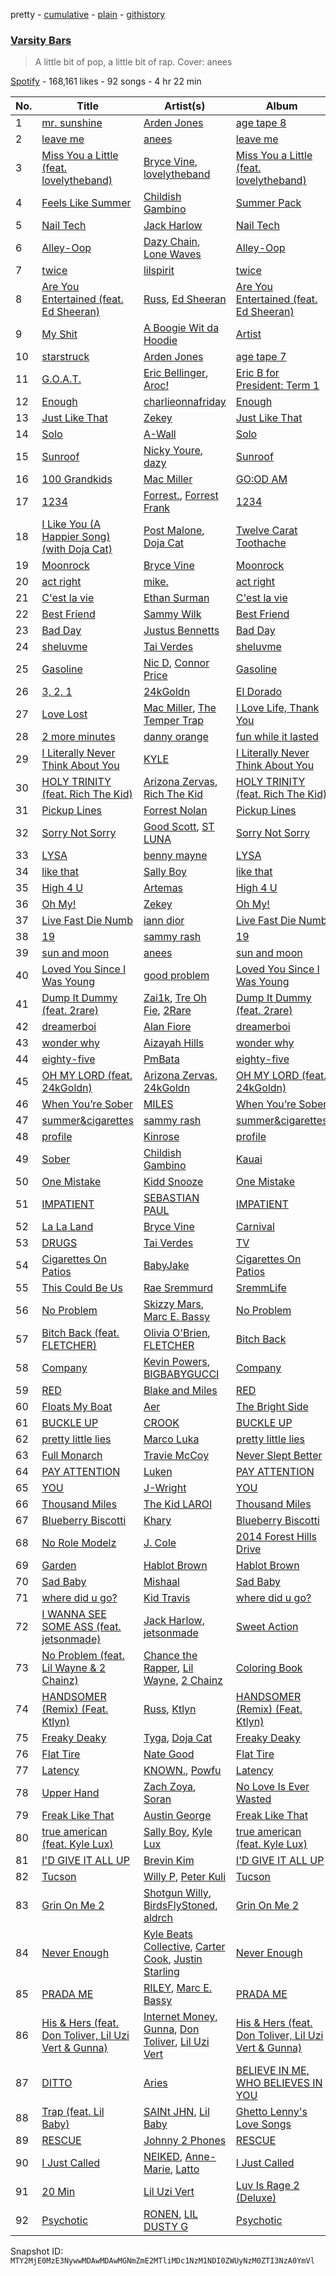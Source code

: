 pretty - [cumulative](/playlists/cumulative/37i9dQZF1DXdWMJMjqz9bm.md) - [plain](/playlists/plain/37i9dQZF1DXdWMJMjqz9bm) - [githistory](https://github.githistory.xyz/mackorone/spotify-playlist-archive/blob/main/playlists/plain/37i9dQZF1DXdWMJMjqz9bm)

### [Varsity Bars](https://open.spotify.com/playlist/37i9dQZF1DXdWMJMjqz9bm)

> A little bit of pop, a little bit of rap\. Cover: anees

[Spotify](https://open.spotify.com/user/spotify) - 168,161 likes - 92 songs - 4 hr 22 min

| No. | Title | Artist(s) | Album | Length |
|---|---|---|---|---|
| 1 | [mr\. sunshine](https://open.spotify.com/track/6x984mI891z1E2sVwYumUx) | [Arden Jones](https://open.spotify.com/artist/3mMogqf2JyBUQZxFZlC79w) | [age tape 8](https://open.spotify.com/album/5cYaUdDHrHhOIsTlHU9Tbk) | 2:57 |
| 2 | [leave me](https://open.spotify.com/track/0vrDGR5ZjdDIBUuDep6yXT) | [anees](https://open.spotify.com/artist/2HPqVfdPh9JkBSlFG5hK6h) | [leave me](https://open.spotify.com/album/68002qOu8hxM87YLHG7Bo5) | 3:40 |
| 3 | [Miss You a Little \(feat\. lovelytheband\)](https://open.spotify.com/track/2tijppLc0gaWA2AfPDANvq) | [Bryce Vine](https://open.spotify.com/artist/1ShZZUjkbXCjhwrb18BA8I), [lovelytheband](https://open.spotify.com/artist/4KJ6jujcNPzOyhdNoiNftp) | [Miss You a Little \(feat\. lovelytheband\)](https://open.spotify.com/album/67OpexBmynKW5tWHE7PYOX) | 2:48 |
| 4 | [Feels Like Summer](https://open.spotify.com/track/7p4vHnYXkxlzvfePJVpcTr) | [Childish Gambino](https://open.spotify.com/artist/73sIBHcqh3Z3NyqHKZ7FOL) | [Summer Pack](https://open.spotify.com/album/15k99o4mZJ9mfpQGIOrZ45) | 4:57 |
| 5 | [Nail Tech](https://open.spotify.com/track/62Yo3FDddWY8ydu6PW2wyz) | [Jack Harlow](https://open.spotify.com/artist/2LIk90788K0zvyj2JJVwkJ) | [Nail Tech](https://open.spotify.com/album/72r4dr0xDsXOWRwP2o7ZIP) | 3:26 |
| 6 | [Alley\-Oop](https://open.spotify.com/track/00lroakMBzkEPKCt2eNfrf) | [Dazy Chain](https://open.spotify.com/artist/2gHF2JSNXKMMTfF1mQxEK9), [Lone Waves](https://open.spotify.com/artist/45EpHuWKvRCZZSVininBeS) | [Alley\-Oop](https://open.spotify.com/album/0OJLq8CREfpFv87oUACfF4) | 2:48 |
| 7 | [twice](https://open.spotify.com/track/3VV8J6Zy11zsU4yBGroexd) | [lilspirit](https://open.spotify.com/artist/3VWII9MTZSfIdOXr1DafzL) | [twice](https://open.spotify.com/album/6BXAJhLPQTUjOi45aoiE7t) | 1:54 |
| 8 | [Are You Entertained \(feat\. Ed Sheeran\)](https://open.spotify.com/track/5bLGQqcpsz5ISWeihZfJnR) | [Russ](https://open.spotify.com/artist/1z7b1Pr1rSlvWRzsW3HOrS), [Ed Sheeran](https://open.spotify.com/artist/6eUKZXaKkcviH0Ku9w2n3V) | [Are You Entertained \(feat\. Ed Sheeran\)](https://open.spotify.com/album/1ZxzpJ4MVEbxilQfEnY0n9) | 2:36 |
| 9 | [My Shit](https://open.spotify.com/track/5uQOauh47VFt3B2kV9kRXw) | [A Boogie Wit da Hoodie](https://open.spotify.com/artist/31W5EY0aAly4Qieq6OFu6I) | [Artist](https://open.spotify.com/album/2OQEAqShAl6SodrGhmYZ4Z) | 2:08 |
| 10 | [starstruck](https://open.spotify.com/track/15AGcabJTNLdLc01X3OoO9) | [Arden Jones](https://open.spotify.com/artist/3mMogqf2JyBUQZxFZlC79w) | [age tape 7](https://open.spotify.com/album/6vOQwXoPaRXUco9ob7xK9q) | 2:03 |
| 11 | [G.O.A.T.](https://open.spotify.com/track/0hUepWE4GoMwtKgU8vE617) | [Eric Bellinger](https://open.spotify.com/artist/7ibAWtDtmEfaVhc1FJ3Vl9), [Aroc!](https://open.spotify.com/artist/0uT3QSrGqBESB5s0XMa3WK) | [Eric B for President: Term 1](https://open.spotify.com/album/7KNNWIPBk4Josbqhfa2KI3) | 3:04 |
| 12 | [Enough](https://open.spotify.com/track/4vuVzf7BIZhDAFm3TB0Tzy) | [charlieonnafriday](https://open.spotify.com/artist/1hmTCch4tWOJmdqkf8nSRA) | [Enough](https://open.spotify.com/album/1fw8J18rs7te12Bj1UxAUo) | 3:05 |
| 13 | [Just Like That](https://open.spotify.com/track/3vRSduRquXh9U5EvRB7mS7) | [Zekey](https://open.spotify.com/artist/3hHPnggcxDaU07Tc91RXAA) | [Just Like That](https://open.spotify.com/album/3xml1yNnc0XUO1oOnOSoDU) | 3:11 |
| 14 | [Solo](https://open.spotify.com/track/4iR9GcxaVVTHuZgb3KiNDY) | [A\-Wall](https://open.spotify.com/artist/56OjNTX2bkrdGcB0staUOV) | [Solo](https://open.spotify.com/album/2W3oBE7aeeUYGvzwKKKaLL) | 2:37 |
| 15 | [Sunroof](https://open.spotify.com/track/4h4QlmocP3IuwYEj2j14p8) | [Nicky Youre](https://open.spotify.com/artist/7qmpXeNz2ojlMl2EEfkeLs), [dazy](https://open.spotify.com/artist/38PzLQE4GW8o7A18oGhi0x) | [Sunroof](https://open.spotify.com/album/0VaHnwzDug4AcDkejYDUl5) | 2:43 |
| 16 | [100 Grandkids](https://open.spotify.com/track/4z0PnuB07fxtVZZRWsCfxb) | [Mac Miller](https://open.spotify.com/artist/4LLpKhyESsyAXpc4laK94U) | [GO:OD AM](https://open.spotify.com/album/2Tyx5dLhHYkx6zeAdVaTzN) | 4:38 |
| 17 | [1234](https://open.spotify.com/track/4UQPvROrUn90skWOg9TURi) | [Forrest.](https://open.spotify.com/artist/6chWbUfdu6ibyaCXM1w8kQ), [Forrest Frank](https://open.spotify.com/artist/1scVfBymTr3CeZ4imMj1QJ) | [1234](https://open.spotify.com/album/3bcd3bKiWvgLgVk8lGux27) | 2:49 |
| 18 | [I Like You \(A Happier Song\) \(with Doja Cat\)](https://open.spotify.com/track/0O6u0VJ46W86TxN9wgyqDj) | [Post Malone](https://open.spotify.com/artist/246dkjvS1zLTtiykXe5h60), [Doja Cat](https://open.spotify.com/artist/5cj0lLjcoR7YOSnhnX0Po5) | [Twelve Carat Toothache](https://open.spotify.com/album/3HHNR44YbP7XogMVwzbodx) | 3:12 |
| 19 | [Moonrock](https://open.spotify.com/track/79dt40lQLm46E1WPVYLvTO) | [Bryce Vine](https://open.spotify.com/artist/1ShZZUjkbXCjhwrb18BA8I) | [Moonrock](https://open.spotify.com/album/49J53goWppUwvbTn8Gcej5) | 3:00 |
| 20 | [act right](https://open.spotify.com/track/1Xwhdmv9VnPjYL4hAwLQjn) | [mike.](https://open.spotify.com/artist/5G9kmDLg3OeUyj8KVBLzbu) | [act right](https://open.spotify.com/album/66kLoEXcmlSRFkyEwjjpZW) | 3:26 |
| 21 | [C'est la vie](https://open.spotify.com/track/0EYAj4bb4v3r4S3lXBJ37r) | [Ethan Surman](https://open.spotify.com/artist/12o3BOYKBwjbsjrW0Fm7iu) | [C'est la vie](https://open.spotify.com/album/5h4deWk0g9b3wC5YCSqx8I) | 2:51 |
| 22 | [Best Friend](https://open.spotify.com/track/4m2Fep3UwjUkUTJ4KPnJZ0) | [Sammy Wilk](https://open.spotify.com/artist/36TGx7BxtQA4uz6irWnX3T) | [Best Friend](https://open.spotify.com/album/3DSVVQaWs48NaxWv0AaP6L) | 1:57 |
| 23 | [Bad Day](https://open.spotify.com/track/3wA4ronkc8ZcPXUP0fDgYA) | [Justus Bennetts](https://open.spotify.com/artist/4PcesEvU9iICf7dwNt5B3l) | [Bad Day](https://open.spotify.com/album/3k1lFVPUbpxngCtvkB9JkA) | 1:48 |
| 24 | [sheluvme](https://open.spotify.com/track/64Ds8EuwkeGSOeXDzXLRZz) | [Tai Verdes](https://open.spotify.com/artist/2kCO8LXN1usaOPL3iEE28I) | [sheluvme](https://open.spotify.com/album/4jg0Buspy2uDrSajhm6rnm) | 2:30 |
| 25 | [Gasoline](https://open.spotify.com/track/4sFzAOD1uiP2Ww5XA1OHJf) | [Nic D](https://open.spotify.com/artist/1XlLhtgJjC4ROQZilBZAvw), [Connor Price](https://open.spotify.com/artist/5zixe6AbgXPqt4c1uSl94L) | [Gasoline](https://open.spotify.com/album/0fGaL3TZgjzCsBZRl9Abxr) | 1:43 |
| 26 | [3, 2, 1](https://open.spotify.com/track/2hx8cZug1bgRMXgW5RCTUV) | [24kGoldn](https://open.spotify.com/artist/6fWVd57NKTalqvmjRd2t8Z) | [El Dorado](https://open.spotify.com/album/270o30h7cAlEhBnbuSpFZq) | 2:11 |
| 27 | [Love Lost](https://open.spotify.com/track/0N9C80kcgL0xXGduKnYKWi) | [Mac Miller](https://open.spotify.com/artist/4LLpKhyESsyAXpc4laK94U), [The Temper Trap](https://open.spotify.com/artist/4W48hZAnAHVOC2c8WH8pcq) | [I Love Life, Thank You](https://open.spotify.com/album/1XEycvgUklYgcYEUf7vbij) | 2:42 |
| 28 | [2 more minutes](https://open.spotify.com/track/63kIONRvO9SrjwVsYbTFUJ) | [danny orange](https://open.spotify.com/artist/0uEtD5ztXw2PYCyLwOK3QT) | [fun while it lasted](https://open.spotify.com/album/3j4kTkeH2BCc0VwWqRVYds) | 2:16 |
| 29 | [I Literally Never Think About You](https://open.spotify.com/track/2HMxow43AQQGcsMoi0YEcq) | [KYLE](https://open.spotify.com/artist/4qBgvVog0wzW75IQ48mU7v) | [I Literally Never Think About You](https://open.spotify.com/album/3dSrqg19hoTFp8AeI7MEeX) | 2:55 |
| 30 | [HOLY TRINITY \(feat\. Rich The Kid\)](https://open.spotify.com/track/02D7cBNL1rpCkvTja8S1ns) | [Arizona Zervas](https://open.spotify.com/artist/0vRvGUQVUjytro0xpb26bs), [Rich The Kid](https://open.spotify.com/artist/1pPmIToKXyGdsCF6LmqLmI) | [HOLY TRINITY \(feat\. Rich The Kid\)](https://open.spotify.com/album/0ev0saRGsMUB9MxtWZnliz) | 2:35 |
| 31 | [Pickup Lines](https://open.spotify.com/track/0q0PbcckJ29zcMkHqevGyB) | [Forrest Nolan](https://open.spotify.com/artist/3M8UUCqb0mIEn5S2lO13yv) | [Pickup Lines](https://open.spotify.com/album/1SlVtVG8JmqGMOeXZaT9HF) | 2:59 |
| 32 | [Sorry Not Sorry](https://open.spotify.com/track/41ojBJmLyjj9l1e0iLK98X) | [Good Scott](https://open.spotify.com/artist/7hu7hjmIPOtU1S3D8zfBlw), [ST LUNA](https://open.spotify.com/artist/4zahKdp1kPNHEVGrJ2gZdw) | [Sorry Not Sorry](https://open.spotify.com/album/1wG5Kl0kWVFOWxs3SZ2JTo) | 2:40 |
| 33 | [LYSA](https://open.spotify.com/track/5FZsAaTNEEz5LNBO0bcIZv) | [benny mayne](https://open.spotify.com/artist/2R2Yg2qPloNOTOfqxfXX7l) | [LYSA](https://open.spotify.com/album/3Hl7Pv7T7qqTMUwErYu6uk) | 2:37 |
| 34 | [like that](https://open.spotify.com/track/30iHJe2noaNkUtWanmH1D5) | [Sally Boy](https://open.spotify.com/artist/0FizvTDN8BVHmV5j2fL9Hf) | [like that](https://open.spotify.com/album/2YoJieMK2NsxoS56vA01nc) | 2:32 |
| 35 | [High 4 U](https://open.spotify.com/track/4i4JycD1WDecXoRW5j41Ge) | [Artemas](https://open.spotify.com/artist/0PCCGZ0wGLizHt2KZ7hhA2) | [High 4 U](https://open.spotify.com/album/2eqnG7Avs0kQlpL3bN93so) | 2:42 |
| 36 | [Oh My!](https://open.spotify.com/track/23GrnBNBJhVlYlraSi3sT3) | [Zekey](https://open.spotify.com/artist/3hHPnggcxDaU07Tc91RXAA) | [Oh My!](https://open.spotify.com/album/5NBpzjZMW5PCvxVCNSTwrD) | 3:11 |
| 37 | [Live Fast Die Numb](https://open.spotify.com/track/10omO03JNpJwhjo538gdNc) | [iann dior](https://open.spotify.com/artist/6ASri4ePR7RlsvIQgWPJpS) | [Live Fast Die Numb](https://open.spotify.com/album/5B9ZNrfIASmrJOrf7AyLaH) | 2:14 |
| 38 | [19](https://open.spotify.com/track/6vsXEuQuTx6eCRcTFwSUix) | [sammy rash](https://open.spotify.com/artist/0yXuo2N8r6dzzGgnLNLGZm) | [19](https://open.spotify.com/album/1brWVptBNPxK6vokRsL3op) | 2:06 |
| 39 | [sun and moon](https://open.spotify.com/track/769Ld8demNhMgVLAQcjTDn) | [anees](https://open.spotify.com/artist/2HPqVfdPh9JkBSlFG5hK6h) | [sun and moon](https://open.spotify.com/album/4bUd4H9GN11TlKhJDBUGsc) | 2:31 |
| 40 | [Loved You Since I Was Young](https://open.spotify.com/track/0JTEcPbg192uSL2j7UJasI) | [good problem](https://open.spotify.com/artist/3aRk4W0Y1YbyEXJT6UL2cK) | [Loved You Since I Was Young](https://open.spotify.com/album/6MyeUwv1VQJgxiIJBdWJoH) | 3:03 |
| 41 | [Dump It Dummy \(feat\. 2rare\)](https://open.spotify.com/track/7MODHYi60npkw5bgBStqV3) | [Zai1k](https://open.spotify.com/artist/2ORU5xiGsr9qfRKNvZ3UII), [Tre Oh Fie](https://open.spotify.com/artist/6cA0eTMEit4fD6ZbTNoG4p), [2Rare](https://open.spotify.com/artist/2GRDbUJRZwKzeiwxrjJdmQ) | [Dump It Dummy \(feat\. 2rare\)](https://open.spotify.com/album/7KgNMvzNbOs0LtO0dduZlt) | 3:28 |
| 42 | [dreamerboi](https://open.spotify.com/track/0LDYevJeLyC0gXiohSvcoi) | [Alan Fiore](https://open.spotify.com/artist/7n0LV0swUfy2RXrZByeNxI) | [dreamerboi](https://open.spotify.com/album/0CfVqR4YYQMWEQuKkcTGcy) | 2:17 |
| 43 | [wonder why](https://open.spotify.com/track/6R6IEZgAq8clMRlm7KjnwS) | [Aizayah Hills](https://open.spotify.com/artist/5BLTxShcXYTib23V0lRdDt) | [wonder why](https://open.spotify.com/album/5gH0RB9P5hrZyvHcHBWHRB) | 1:56 |
| 44 | [eighty\-five](https://open.spotify.com/track/6f8J5ZqWB5E8oKosn4h7c5) | [PmBata](https://open.spotify.com/artist/3jeXY6LJU0ZiKhXoXa9rRw) | [eighty\-five](https://open.spotify.com/album/3gb0W6DnHhwkJq0ZSFqnAe) | 3:15 |
| 45 | [OH MY LORD \(feat\. 24kGoldn\)](https://open.spotify.com/track/1hQTaxMocyO7uH3Mko9Tn2) | [Arizona Zervas](https://open.spotify.com/artist/0vRvGUQVUjytro0xpb26bs), [24kGoldn](https://open.spotify.com/artist/6fWVd57NKTalqvmjRd2t8Z) | [OH MY LORD \(feat\. 24kGoldn\)](https://open.spotify.com/album/5G8RlksQs4NlBrWcLEDPjY) | 2:27 |
| 46 | [When You’re Sober](https://open.spotify.com/track/0aJcuvNNJh9ncKBqqfLiIG) | [MILES](https://open.spotify.com/artist/5QqCSh9Ri3B7Tw6HNQkPQH) | [When You’re Sober](https://open.spotify.com/album/1mcGX0oGxfYzIWINPFKytq) | 2:22 |
| 47 | [summer&cigarettes](https://open.spotify.com/track/5PmtPTXrLqgqQfqngsUqZp) | [sammy rash](https://open.spotify.com/artist/0yXuo2N8r6dzzGgnLNLGZm) | [summer&cigarettes](https://open.spotify.com/album/4vCGpIf0GvirxT9kdtmaH6) | 1:54 |
| 48 | [profile](https://open.spotify.com/track/4k0kI3nDzSOTGzQUTDnCpC) | [Kinrose](https://open.spotify.com/artist/6SUbi1ZVEswHqRUWsxmq2m) | [profile](https://open.spotify.com/album/3kYkDN4pfaTTTaNf80v0Z3) | 2:44 |
| 49 | [Sober](https://open.spotify.com/track/5NhlpQ6BOIz3S5welptk1W) | [Childish Gambino](https://open.spotify.com/artist/73sIBHcqh3Z3NyqHKZ7FOL) | [Kauai](https://open.spotify.com/album/1gN7MUuz99VAKnB58U1aZy) | 4:12 |
| 50 | [One Mistake](https://open.spotify.com/track/4Issv5lPDAGvAAy2fE7EAX) | [Kidd Snooze](https://open.spotify.com/artist/6muTs32QJ0ZGYTJnhFit9Z) | [One Mistake](https://open.spotify.com/album/2U47BWP4k3a4uWNAKA3fMu) | 2:41 |
| 51 | [IMPATIENT](https://open.spotify.com/track/37dVuP5d1BtVDagETMqP3k) | [SEBASTIAN PAUL](https://open.spotify.com/artist/1tQu5TjcAK68fx8qrc8ZgF) | [IMPATIENT](https://open.spotify.com/album/6GH9V2pkHwDjCNWhDkGQM4) | 3:09 |
| 52 | [La La Land](https://open.spotify.com/track/7taeV6Kz3xIgjx5QR0eG8p) | [Bryce Vine](https://open.spotify.com/artist/1ShZZUjkbXCjhwrb18BA8I) | [Carnival](https://open.spotify.com/album/1gTkvHFHZhcFMhpy0Ko2Ln) | 2:37 |
| 53 | [DRUGS](https://open.spotify.com/track/6Lf2Gu0656z3fzimF402nY) | [Tai Verdes](https://open.spotify.com/artist/2kCO8LXN1usaOPL3iEE28I) | [TV](https://open.spotify.com/album/79FheIcTpTUgXlp8i4hQ34) | 2:39 |
| 54 | [Cigarettes On Patios](https://open.spotify.com/track/0LJDFZohBgWOMvXQw0cc9W) | [BabyJake](https://open.spotify.com/artist/07Asx51VtMw5kbNXKrpZlq) | [Cigarettes On Patios](https://open.spotify.com/album/5vN3lm8mcpQ9IoQ3Xutrkw) | 3:27 |
| 55 | [This Could Be Us](https://open.spotify.com/track/4jTiyLlOJVJj3mCr7yfPQD) | [Rae Sremmurd](https://open.spotify.com/artist/7iZtZyCzp3LItcw1wtPI3D) | [SremmLife](https://open.spotify.com/album/6eDx949ONWDCN0O22wFZf7) | 3:26 |
| 56 | [No Problem](https://open.spotify.com/track/4x4APDqOrIjskTIJCd1pgp) | [Skizzy Mars](https://open.spotify.com/artist/00Z3UDoAQwzvGu13HoAM7J), [Marc E\. Bassy](https://open.spotify.com/artist/3tQx1LPXbsYjE9VwN1Peaa) | [No Problem](https://open.spotify.com/album/4Ozr50NBP57HTmb8IV5oL9) | 3:31 |
| 57 | [Bitch Back \(feat\. FLETCHER\)](https://open.spotify.com/track/2pDWMxjBf4xkIY4nRjVpZC) | [Olivia O'Brien](https://open.spotify.com/artist/1QRj3hoop9Mv5VvHQkwPEp), [FLETCHER](https://open.spotify.com/artist/5qa31A9HySw3T7MKWI9bGg) | [Bitch Back](https://open.spotify.com/album/5if1VcWOdT94468kyjgN3Z) | 2:23 |
| 58 | [Company](https://open.spotify.com/track/5x5xVKKT0jltPqjtWfmJTn) | [Kevin Powers](https://open.spotify.com/artist/4X8TR9pBFyewFlIDYt1o2s), [BIGBABYGUCCI](https://open.spotify.com/artist/1ra8ujbJcZrV5aUjcfzFKs) | [Company](https://open.spotify.com/album/1t0NQ9kXjNVFmWRwV1iDcg) | 2:35 |
| 59 | [RED](https://open.spotify.com/track/7Kq8I68J8fJkQEEZwfrK18) | [Blake and Miles](https://open.spotify.com/artist/1vq0ZWY33ZutMpMbQSxAEv) | [RED](https://open.spotify.com/album/05ce3g0KL8Q9zWFBHBvhx0) | 2:38 |
| 60 | [Floats My Boat](https://open.spotify.com/track/2xH94bp1TPSMPPPnnSwIGL) | [Aer](https://open.spotify.com/artist/25hbSOMmbhgqvonjC876UJ) | [The Bright Side](https://open.spotify.com/album/3p6L2cN8kt6nOVL1TUtPWZ) | 3:26 |
| 61 | [BUCKLE UP](https://open.spotify.com/track/1O7cBHLXgkhH81A5Jax0mk) | [CROOK](https://open.spotify.com/artist/2MQIOKK2Z1vaRmtnFUyyUv) | [BUCKLE UP](https://open.spotify.com/album/38xoZjwstC5LlgHLTpoBQN) | 2:24 |
| 62 | [pretty little lies](https://open.spotify.com/track/4GRLGjwgWzZ33HQU3BIdH9) | [Marco Luka](https://open.spotify.com/artist/4tjqHer0BFQbJ1FVyWhffM) | [pretty little lies](https://open.spotify.com/album/1QkH2FPORhEP0okiAcGfJ7) | 2:45 |
| 63 | [Full Monarch](https://open.spotify.com/track/6eD15T3BUxlhPXF8jFofPB) | [Travie McCoy](https://open.spotify.com/artist/7o9Nl7K1Al6NNAHX6jn6iG) | [Never Slept Better](https://open.spotify.com/album/1ff1wHohcN2BRac6Ke4K6C) | 3:37 |
| 64 | [PAY ATTENTION](https://open.spotify.com/track/7h74fcrF3X8tHrATyM4Wx3) | [Luken](https://open.spotify.com/artist/5My5zbBpSGJBOQGyCaAVCE) | [PAY ATTENTION](https://open.spotify.com/album/3Jt0ysuRqkGLqZ94NUv9iO) | 2:07 |
| 65 | [YOU](https://open.spotify.com/track/0rXaoCJbmIUdMIKQwinA0k) | [J\-Wright](https://open.spotify.com/artist/4ZwarqrZFCfYgb3F4KS6gr) | [YOU](https://open.spotify.com/album/2AMsS7LgT4DAgMfRTTo7r0) | 2:58 |
| 66 | [Thousand Miles](https://open.spotify.com/track/1r8ZCjfrQxoy2wVaBUbpwg) | [The Kid LAROI](https://open.spotify.com/artist/2tIP7SsRs7vjIcLrU85W8J) | [Thousand Miles](https://open.spotify.com/album/5x23D06mbAdtkU9N9JrZyf) | 2:44 |
| 67 | [Blueberry Biscotti](https://open.spotify.com/track/4Jdz6B3w69AHsWHBg80SZK) | [Khary](https://open.spotify.com/artist/4489Zgs4RNq2ZtSh3UnOxZ) | [Blueberry Biscotti](https://open.spotify.com/album/26n48B6Svxy9Wsp5hzrmQ4) | 2:08 |
| 68 | [No Role Modelz](https://open.spotify.com/track/68Dni7IE4VyPkTOH9mRWHr) | [J\. Cole](https://open.spotify.com/artist/6l3HvQ5sa6mXTsMTB19rO5) | [2014 Forest Hills Drive](https://open.spotify.com/album/0UMMIkurRUmkruZ3KGBLtG) | 4:52 |
| 69 | [Garden](https://open.spotify.com/track/5geQsvsLNaEF7e8AJORdMd) | [Hablot Brown](https://open.spotify.com/artist/6LtgEnShwvrqAaKohg7skM) | [Hablot Brown](https://open.spotify.com/album/0m0bo1CSzebkmFL486kMZY) | 2:46 |
| 70 | [Sad Baby](https://open.spotify.com/track/6yDO6Sc8BqeAKruur5601B) | [Mishaal](https://open.spotify.com/artist/2NM1t8dMvgeu9Lfl06574g) | [Sad Baby](https://open.spotify.com/album/1MMgsQcs2mV3XalOFcJIo9) | 3:38 |
| 71 | [where did u go?](https://open.spotify.com/track/0feoAoDhBeSuBLAHuyWGq9) | [Kid Travis](https://open.spotify.com/artist/6UWui6Csqc1ywqnDzjOWnk) | [where did u go?](https://open.spotify.com/album/2IpxLRYidbeYmaonFzEU9y) | 3:46 |
| 72 | [I WANNA SEE SOME ASS \(feat\. jetsonmade\)](https://open.spotify.com/track/2aWVaW1p2kUc5yuKwBmRJi) | [Jack Harlow](https://open.spotify.com/artist/2LIk90788K0zvyj2JJVwkJ), [jetsonmade](https://open.spotify.com/artist/0UcXjTpzt0DmIwPSNwlJfF) | [Sweet Action](https://open.spotify.com/album/7AaqMMiYMvnMB3RcS8u3EY) | 2:05 |
| 73 | [No Problem \(feat\. Lil Wayne & 2 Chainz\)](https://open.spotify.com/track/0v9Wz8o0BT8DU38R4ddjeH) | [Chance the Rapper](https://open.spotify.com/artist/1anyVhU62p31KFi8MEzkbf), [Lil Wayne](https://open.spotify.com/artist/55Aa2cqylxrFIXC767Z865), [2 Chainz](https://open.spotify.com/artist/17lzZA2AlOHwCwFALHttmp) | [Coloring Book](https://open.spotify.com/album/71QyofYesSsRMwFOTafnhB) | 5:04 |
| 74 | [HANDSOMER \(Remix\) \(Feat\. Ktlyn\)](https://open.spotify.com/track/0vp1sk3FzuDBeLMLcRhQdL) | [Russ](https://open.spotify.com/artist/1z7b1Pr1rSlvWRzsW3HOrS), [Ktlyn](https://open.spotify.com/artist/6FaLegXtqjGZBH5VFrOlwG) | [HANDSOMER \(Remix\) \(Feat\. Ktlyn\)](https://open.spotify.com/album/5EMb5JomVavgkhB6ce0xfS) | 2:23 |
| 75 | [Freaky Deaky](https://open.spotify.com/track/3vySEUpD0tc801F2WZDLYw) | [Tyga](https://open.spotify.com/artist/5LHRHt1k9lMyONurDHEdrp), [Doja Cat](https://open.spotify.com/artist/5cj0lLjcoR7YOSnhnX0Po5) | [Freaky Deaky](https://open.spotify.com/album/05oVghsqITa33yHnbW7uPz) | 3:35 |
| 76 | [Flat Tire](https://open.spotify.com/track/592UtxyRpf6eOrjS6b2Jur) | [Nate Good](https://open.spotify.com/artist/2OPyK48uFk5aZ8GKWa5FPl) | [Flat Tire](https://open.spotify.com/album/1L1AthYINK9Shv4lgYxIEw) | 2:16 |
| 77 | [Latency](https://open.spotify.com/track/24bcu7IGNipuid5nU7oqgU) | [KNOWN.](https://open.spotify.com/artist/1hq8aXIxLXBwfeXGD1sGot), [Powfu](https://open.spotify.com/artist/6bmlMHgSheBauioMgKv2tn) | [Latency](https://open.spotify.com/album/4cOomZu7ZP0IZdcuSy15sh) | 2:52 |
| 78 | [Upper Hand](https://open.spotify.com/track/4BIXStJCdslgGUnuoz87JC) | [Zach Zoya](https://open.spotify.com/artist/0lMsSW9R8prEif6Q3aVnEH), [Soran](https://open.spotify.com/artist/4CJrJassgp2sYfvhNPKh9x) | [No Love Is Ever Wasted](https://open.spotify.com/album/0riXZXCMgIwXMPmrJhXErZ) | 2:52 |
| 79 | [Freak Like That](https://open.spotify.com/track/4jCA5lFRXy7PkryLP7UIc8) | [Austin George](https://open.spotify.com/artist/5SVHLhz1Vv5m4xmkT4Pk6D) | [Freak Like That](https://open.spotify.com/album/1QjzC5LHTgCcbvP66LibBE) | 2:15 |
| 80 | [true american \(feat\. Kyle Lux\)](https://open.spotify.com/track/0ceYW8uhnTOywJRp68iaq2) | [Sally Boy](https://open.spotify.com/artist/0FizvTDN8BVHmV5j2fL9Hf), [Kyle Lux](https://open.spotify.com/artist/63g7H7tihdsX4LtRQioKrR) | [true american \(feat\. Kyle Lux\)](https://open.spotify.com/album/3ZE1urLrVTsuB8KZXq6RAe) | 2:51 |
| 81 | [I'D GIVE IT ALL UP](https://open.spotify.com/track/6MsEajhvcMbnuWXT1y6HL2) | [Brevin Kim](https://open.spotify.com/artist/7lU8Gtn7moZmPqqu4oPkEh) | [I'D GIVE IT ALL UP](https://open.spotify.com/album/2bDitgjXkr1k4GWkUXCQxl) | 2:45 |
| 82 | [Tucson](https://open.spotify.com/track/5mn1QrLBhEUI5XGmcn9HKT) | [Willy P](https://open.spotify.com/artist/18jVuRF2PcWQX3BWLUoIIP), [Peter Kuli](https://open.spotify.com/artist/5lVUEGHUyXz8X6h58fuEwV) | [Tucson](https://open.spotify.com/album/36hJeUhSYbDSkdz2Kx2828) | 2:27 |
| 83 | [Grin On Me 2](https://open.spotify.com/track/2cld913W9DGU1n4osTL3ju) | [Shotgun Willy](https://open.spotify.com/artist/7Gz6VlTVwlNtBNMYV4OI3w), [BirdsFlyStoned](https://open.spotify.com/artist/6aqvueqkAH2Tv29y41vJ0r), [aldrch](https://open.spotify.com/artist/3WYrAQad51Rnd8BqODF4Em) | [Grin On Me 2](https://open.spotify.com/album/26rW3vENtPgoAVWge38Wfs) | 2:03 |
| 84 | [Never Enough](https://open.spotify.com/track/5EuDiFKa6RYAKOUz9XznSv) | [Kyle Beats Collective](https://open.spotify.com/artist/1jt0slkwCPorL4PeFoQtWZ), [Carter Cook](https://open.spotify.com/artist/0KHc7N6EG0MPyIgJCsEGff), [Justin Starling](https://open.spotify.com/artist/6W1bAsrekT64MxjeN9UCg0) | [Never Enough](https://open.spotify.com/album/4OCBrFbkWVm1CxNyOduQBO) | 2:39 |
| 85 | [PRADA ME](https://open.spotify.com/track/3LCpL8sZLGBNw7KwzDyHwE) | [RILEY](https://open.spotify.com/artist/38SHprY6NUd8O9LyWJ4hg4), [Marc E\. Bassy](https://open.spotify.com/artist/3tQx1LPXbsYjE9VwN1Peaa) | [PRADA ME](https://open.spotify.com/album/5KbRQhHI3WZVr9DaIjPd3z) | 3:12 |
| 86 | [His & Hers \(feat\. Don Toliver, Lil Uzi Vert & Gunna\)](https://open.spotify.com/track/2IePEfMAtqWS6rLXXFZIgI) | [Internet Money](https://open.spotify.com/artist/6MPCFvOQv5cIGfw3jODMF0), [Gunna](https://open.spotify.com/artist/2hlmm7s2ICUX0LVIhVFlZQ), [Don Toliver](https://open.spotify.com/artist/4Gso3d4CscCijv0lmajZWs), [Lil Uzi Vert](https://open.spotify.com/artist/4O15NlyKLIASxsJ0PrXPfz) | [His & Hers \(feat\. Don Toliver, Lil Uzi Vert & Gunna\)](https://open.spotify.com/album/1arPptaPtDyBisMtMBe2q6) | 3:44 |
| 87 | [DITTO](https://open.spotify.com/track/3MrZcAFdNmtPVbob9QYvs4) | [Aries](https://open.spotify.com/artist/3hOdow4ZPmrby7Q1wfPLEy) | [BELIEVE IN ME, WHO BELIEVES IN YOU](https://open.spotify.com/album/1eLp5qe0nJkOb3rzqnbme0) | 2:30 |
| 88 | [Trap \(feat\. Lil Baby\)](https://open.spotify.com/track/2Y8hY4rRRQQjdaZkkwzpd9) | [SAINt JHN](https://open.spotify.com/artist/0H39MdGGX6dbnnQPt6NQkZ), [Lil Baby](https://open.spotify.com/artist/5f7VJjfbwm532GiveGC0ZK) | [Ghetto Lenny's Love Songs](https://open.spotify.com/album/0ufGvePLRPce9olVIZhRyE) | 3:04 |
| 89 | [RESCUE](https://open.spotify.com/track/40sUznaxaBvL5nEDTO5Trq) | [Johnny 2 Phones](https://open.spotify.com/artist/5G312D5mch8GZE501qpDIy) | [RESCUE](https://open.spotify.com/album/4SpwESU9SstT11kMUgE9cZ) | 2:37 |
| 90 | [I Just Called](https://open.spotify.com/track/0H8Tclo4x4kbZruQtZFNSX) | [NEIKED](https://open.spotify.com/artist/5H6xmHXjsq98NLbEjuE29f), [Anne\-Marie](https://open.spotify.com/artist/1zNqDE7qDGCsyzJwohVaoX), [Latto](https://open.spotify.com/artist/3MdXrJWsbVzdn6fe5JYkSQ) | [I Just Called](https://open.spotify.com/album/4Qq3n68D2ktEi0eHFMdpSp) | 2:30 |
| 91 | [20 Min](https://open.spotify.com/track/0uxSUdBrJy9Un0EYoBowng) | [Lil Uzi Vert](https://open.spotify.com/artist/4O15NlyKLIASxsJ0PrXPfz) | [Luv Is Rage 2 \(Deluxe\)](https://open.spotify.com/album/0zicd2mBV8HTzSubByj4vP) | 3:40 |
| 92 | [Psychotic](https://open.spotify.com/track/7LqROURBlbHtu5Is8uIqEG) | [RONEN](https://open.spotify.com/artist/3wDeS1sr05fxaOeiJJrOnL), [LIL DUSTY G](https://open.spotify.com/artist/3kBOtwy37e9fzJ3LFSnpbQ) | [Psychotic](https://open.spotify.com/album/0IRfqoNUuqjAHGOho4oWhu) | 2:18 |

Snapshot ID: `MTY2MjE0MzE3NywwMDAwMDAwMGNmZmE2MTliMDc1NzM1NDI0ZWUyNzM0ZTI3NzA0YmVl`
